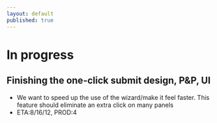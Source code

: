 ```yaml
---
layout: default
published: true
---
```


# In progress

## Finishing the one-click submit design, P&P, UI
 - We want to speed up the use of the wizard/make it feel faster. This feature should eliminate an extra click on many panels 
 - ETA:8/16/12, PROD:4